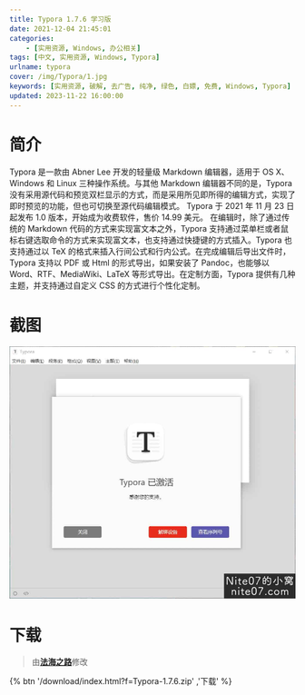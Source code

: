 ```yaml
---
title: Typora 1.7.6 学习版
date: 2021-12-04 21:45:01
categories:
    - [实用资源, Windows, 办公相关]
tags: [中文, 实用资源, Windows, Typora]
urlname: typora
cover: /img/Typora/1.jpg
keywords: [实用资源, 破解, 去广告, 纯净, 绿色, 白嫖, 免费, Windows, Typora]
updated: 2023-11-22 16:00:00
---
```


# 简介

Typora 是一款由 Abner Lee 开发的轻量级 Markdown 编辑器，适用于 OS X、Windows 和 Linux 三种操作系统。与其他 Markdown 编辑器不同的是，Typora 没有采用源代码和预览双栏显示的方式，而是采用所见即所得的编辑方式，实现了即时预览的功能，但也可切换至源代码编辑模式。
Typora 于 2021 年 11 月 23 日起发布 1.0 版本，开始成为收费软件，售价 14.99 美元。
在编辑时，除了通过传统的 Markdown 代码的方式来实现富文本之外，Typora 支持通过菜单栏或者鼠标右键选取命令的方式来实现富文本，也支持通过快捷键的方式插入。Typora 也支持通过以 TeX 的格式来插入行间公式和行内公式。在完成编辑后导出文件时，Typora 支持以 PDF 或 Html 的形式导出，如果安装了 Pandoc，也能够以 Word、RTF、MediaWiki、LaTeX 等形式导出。在定制方面，Typora 提供有几种主题，并支持通过自定义 CSS 的方式进行个性化定制。

# 截图

![](/img/Typora/2.jpg)

# 下载

> 由[**法海之路**](/laiyuan)修改

{% btn '/download/index.html?f=Typora-1.7.6.zip' ,'下载' %}
